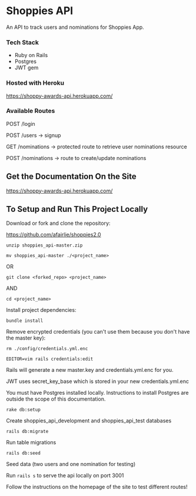 # Shoppies API

An API to track users and nominations for Shoppies App.

### Tech Stack

- Ruby on Rails
- Postgres
- JWT gem

### Hosted with Heroku

https://shoppy-awards-api.herokuapp.com/

### Available Routes

POST /login

POST /users -> signup

GET /nominations -> protected route to retrieve user nominations resource

POST /nominations -> route to create/update nominations
## Get the Documentation On the Site

https://shoppy-awards-api.herokuapp.com/

## To Setup and Run This Project Locally

 Download or fork and clone the repository:

 https://github.com/afairlie/shoppies2.0

 `unzip shoppies_api-master.zip`
 
 `mv shoppies_api-master ./<project_name>`

 OR

 `git clone <forked_repo> <project_name>`

 AND
 
 `cd <project_name>`

 Install project dependencies:

 `bundle install`

 Remove encrypted credentials (you can't use them because you don't have the master key):

 `rm ./config/credentials.yml.enc`

 `EDITOR=vim rails credentials:edit`

 Rails will generate a new master.key and credentials.yml.enc for you.

 JWT uses secret_key_base which is stored in your new credentials.yml.enc

 You must have Postgres installed locally. Instructions to install Postgres are outside the scope of this documentation.

 `rake db:setup`

 Create shoppies_api_development and shoppies_api_test databases

 `rails db:migrate`

 Run table migrations

 `rails db:seed`

 Seed data (two users and one nomination for testing)

 Run `rails s` to serve the api locally on port 3001

 Follow the instructions on the homepage of the site to test different routes!

